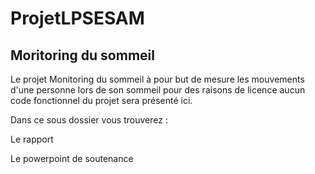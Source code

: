 # ProjetLPSESAM
## Moritoring du sommeil 

Le projet Monitoring du sommeil à pour but  de mesure les mouvements d'une personne lors de son sommeil
 pour des raisons de licence aucun code fonctionnel du projet sera présenté ici.

Dans ce sous dossier vous trouverez : 

Le rapport 

Le powerpoint de soutenance 
 
